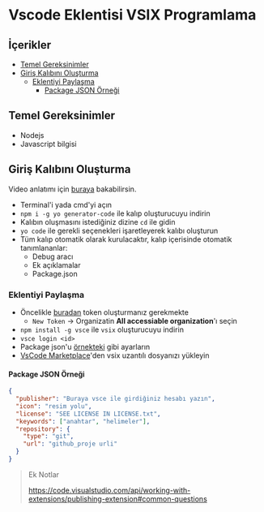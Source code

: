 # Vscode Eklentisi VSIX Programlama <!-- omit in toc -->

## İçerikler <!-- omit in toc -->

- [Temel Gereksinimler](#Temel-Gereksinimler)
- [Giriş Kalıbını Oluşturma](#Giri%C5%9F-Kal%C4%B1b%C4%B1n%C4%B1-Olu%C5%9Fturma)
  - [Eklentiyi Paylaşma](#Eklentiyi-Payla%C5%9Fma)
    - [Package JSON Örneği](#Package-JSON-%C3%96rne%C4%9Fi)

## Temel Gereksinimler

- Nodejs
- Javascript bilgisi

## Giriş Kalıbını Oluşturma

Video anlatımı için [buraya][vscode create theme extension in 1 min - shows all steps] bakabilirsin.

- Terminal'i yada cmd'yi açın
- `npm i -g yo generator-code` ile kalıp oluşturucuyu indirin
- Kalıbın oluşmasını istediğiniz dizine `cd` ile gidin
- `yo code` ile gerekli seçenekleri işaretleyerek kalıbı oluşturun
- Tüm kalıp otomatik olarak kurulacaktır, kalıp içerisinde otomatik tanımlananlar:
  - Debug aracı
  - Ek açıklamalar
  - Package.json

### Eklentiyi Paylaşma

- Öncelikle [buradan][token oluşturma] token oluşturmanız gerekmekte
  - `New Token` -> Organizatin **All accessiable organization**'ı seçin
- `npm install -g vsce` ile `vsix` oluşturucuyu indirin
- `vsce login <id>`
- Package json'u [örnekteki][package json örneği] gibi ayarların
- [VsCode Marketplace](https://marketplace.visualstudio.com/manage/publishers/)'den vsix uzantılı dosyanızı yükleyin

#### Package JSON Örneği

```json
{
  "publisher": "Buraya vsce ile girdiğiniz hesabı yazın",
  "icon": "resim yolu",
  "license": "SEE LICENSE IN LICENSE.txt",
  "keywords": ["anahtar", "helimeler"],
  "repository": {
    "type": "git",
    "url": "github_proje urli"
  }
}
```

> Ek Notlar
>
> <https://code.visualstudio.com/api/working-with-extensions/publishing-extension#common-questions>

[özel tema oluşturma]: https://www.youtube.com/watch?v=3Ju74i1MyBg
[token oluşturma]: https://dev.azure.com/yedhrab/_usersSettings/tokens
[package json örneği]: #package-json-%C3%B6rne%C4%9Fi
[vscode create theme extension in 1 min - shows all steps]: https://youtu.be/z_D_86WjXg4
